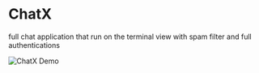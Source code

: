 # ChatX
full chat application that run on the terminal view with spam filter and full authentications

![ChatX Demo](https://media4.giphy.com/media/v1.Y2lkPTc5MGI3NjExZmtoMmlxZXNzYm14ejVxcjRjaWVqMWYzeGtmeHpuc2hvMGsydWdjYSZlcD12MV9pbnRlcm5hbF9naWZfYnlfaWQmY3Q9Zw/RbDKaczqWovIugyJmW/giphy.gif)

